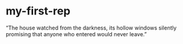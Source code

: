 # my-first-rep
“The house watched from the darkness, its hollow windows silently promising that anyone who entered would never leave.”
